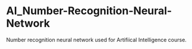 # AI_Number-Recognition-Neural-Network
Number recognition neural network used for Artifiical Intelligence course.
